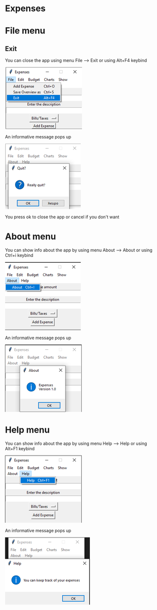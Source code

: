 # Expenses

# File menu


## Exit

You can close the app using menu File --> Exit or using Alt+F4 keybind

<p><img src = "File menu/close app.png" title="Close app">

An informative message pops up

<p><img src ="File menu/close app pop up.png" title="close app pop up"/> </p>

You press ok to close the app or cancel if you don't want


# About menu

You can show info about the app by using menu About --> About or using Ctrl+i keybind

<p><img src="About menu/about menu.png" title="about menu"/></p>

An informative message pops up

<p><img src="About menu/about.png" title="about menu"/></p> 

# Help menu

You can show info about the app by using menu Help --> Help or using Alt+F1 keybind

<p><img src="Help menu/help menu.png" title="help menu"/></p>

An informative message pops up

<p><img src="Help menu/help.png" title="help"/></p> 